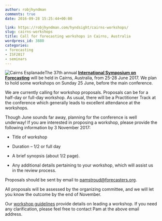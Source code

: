 ```yaml
---
author: robjhyndman
comments: true
date: 2016-09-28 15:25:44+00:00

link: https://robjhyndman.com/hyndsight/cairns-workshops/
slug: cairns-workshops
title: Call for forecasting workshops in Cairns, Australia
wordpress_id: 3880
categories:
- forecasting
- ISF2017
- seminars
---
```


![Cairns Esplanade](https://upload.wikimedia.org/wikipedia/commons/e/e0/Cairns_Landscape.jpg)The 37th annual [**International Symposium on Forecasting**](http://forecasters.org/isf) will be held in Cairns, Australia, from 25-28 June 2017. We plan to hold some workshops on Sunday 25 June, before the main conference.<!-- more -->

We are currently calling for workshop proposals. Proposals can be for a half-day or full-day workshop. As usual, there will be a Practitioner Track at the conference which generally leads to excellent attendance at the workshops.

Though June sounds far away, planning for the conference is well underway! If you are interested in proposing a workshop, please provide the following information by 3 November 2017:




    
  * Title of workshop

    
  * Duration – 1/2 or full day

    
  * A brief synopsis (about 1/2 page).

    
  * Any additional details pertaining to your workshop, which will assist us in the review process.



Proposals should be sent by email to [pamstroud@forecasters.org](mailto:pamstroud@forecasters.org).

All proposals will be assessed by the organizing committee, and we will let you know the outcome by the end of November.

Our [workshop guidelines](/files/ISF_Workshop-Guidelines_2016.pdf) provide details on leading a workshop. If you need any clarification, please feel free to contact Pam at the above email address.


